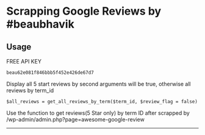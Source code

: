 # Scrapping Google Reviews by #beaubhavik

## Usage

FREE API KEY 
```shell
beau62e081f846bbb5f452e426de67d7
```

Display all 5 start reviews by second arguments will be true, otherwise all reviews by term_id
```shell
$all_reviews = get_all_reviews_by_term($term_id, $review_flag = false)
```
Use the function to get reviews(5 Star only) by term ID after scrapped by /wp-admin/admin.php?page=awesome-google-review
*********************************
